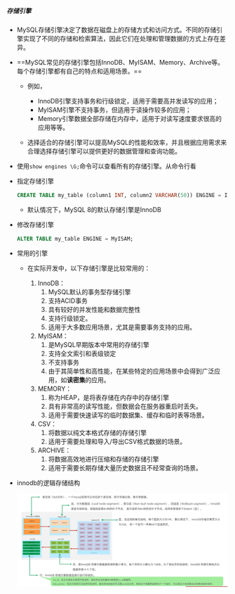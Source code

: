 ##### 存储引擎

* MySQL存储引擎决定了数据在磁盘上的存储方式和访问方式。不同的存储引擎实现了不同的存储和检索算法，因此它们在处理和管理数据的方式上存在差异。

* ==MySQL常见的存储引擎包括InnoDB、MyISAM、Memory、Archive等。每个存储引擎都有自己的特点和适用场景。==

  * 例如，

    - InnoDB引擎支持事务和行级锁定，适用于需要高并发读写的应用；
    - MyISAM引擎不支持事务，但适用于读操作较多的应用；
    - Memory引擎数据全部存储在内存中，适用于对读写速度要求很高的应用等等。
  * 选择适合的存储引擎可以提高MySQL的性能和效率，并且根据应用需求来合理选择存储引擎可以提供更好的数据管理和查询功能。

* 使用`show engines \G;`命令可以查看所有的存储引擎。从命令行看

* 指定存储引擎

  ```sql
  CREATE TABLE my_table (column1 INT, column2 VARCHAR(50)) ENGINE = InnoDB;
  ```

  * 默认情况下，MySQL 8的默认存储引擎是InnoDB

* 修改存储引擎

  ```sql
  ALTER TABLE my_table ENGINE = MyISAM;
  ```

* 常用的引擎

  * 在实际开发中，以下存储引擎是比较常用的：

    1.  InnoDB：
        1. MySQL默认的事务型存储引擎
        2. 支持ACID事务
        3. 具有较好的并发性能和数据完整性
        4. 支持行级锁定。
        5. 适用于大多数应用场景，尤其是需要事务支持的应用。 
    2.  MyISAM：
        1. 是MySQL早期版本中常用的存储引擎
        2. 支持全文索引和表级锁定
        3. 不支持事务
        4. 由于其简单性和高性能，在某些特定的应用场景中会得到广泛应用，如**读密集**的应用。 
    3.  MEMORY：
        1. 称为HEAP，是将表存储在内存中的存储引擎
        2. 具有非常高的读写性能，但数据会在服务器重启时丢失。
        3. 适用于需要快速读写的临时数据集、缓存和临时表等场景。 
    4.  CSV：
        1. 将数据以纯文本格式存储的存储引擎
        2. 适用于需要处理和导入/导出CSV格式数据的场景。 
    5.  ARCHIVE：
        1. 将数据高效地进行压缩和存储的存储引擎
        2. 适用于需要长期存储大量历史数据且不经常查询的场景。
  
* innodb的逻辑存储结构

  ![1723259378330](%E5%AD%98%E5%82%A8%E5%BC%95%E6%93%8E.assets/1723259378330.png)